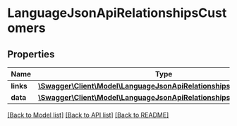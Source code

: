 # LanguageJsonApiRelationshipsCustomers

## Properties
Name | Type | Description | Notes
------------ | ------------- | ------------- | -------------
**links** | [**\Swagger\Client\Model\LanguageJsonApiRelationshipsCustomersLinks**](LanguageJsonApiRelationshipsCustomersLinks.md) |  | [optional] 
**data** | [**\Swagger\Client\Model\LanguageJsonApiRelationshipsCustomersData[]**](LanguageJsonApiRelationshipsCustomersData.md) |  | [optional] 

[[Back to Model list]](../../README.md#documentation-for-models) [[Back to API list]](../../README.md#documentation-for-api-endpoints) [[Back to README]](../../README.md)

